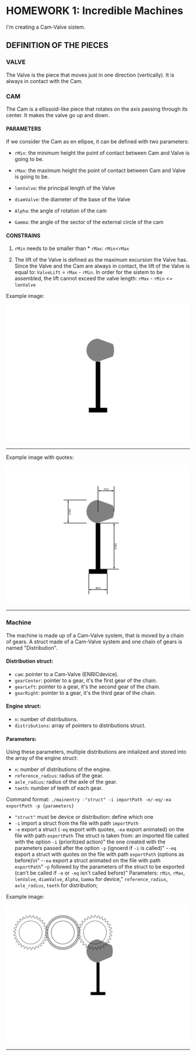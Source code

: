 # HOMEWORK 1: Incredible Machines

I'm creating a Cam-Valve sistem.

## DEFINITION OF THE PIECES

### VALVE
The Valve is the piece that moves just in one direction (vertically). It is always in contact with the Cam.

### CAM
The Cam is a ellissoid-like piece that rotates on the axis passing through its center. It makes the valve go up and down.

#### PARAMETERS
If we consider the Cam as en ellipse, it can be defined with two parameters:

* `rMin`: the minimum height the point of contact between Cam and Valve is going to be.

* `rMax`: the maximum height the point of contact between Cam and Valve is going to be.
  
* `lenValve`: the principal length of the Valve

* `diamValve`: the diameter of the base of the Valve

* `Alpha`: the angle of rotation of the cam

* `Gamma`: the angle of the sector of the external circle of the cam

#### CONSTRAINS

1) `rMin` needs to be smaller than * `rMax`: `rMin`<`rMax`

2) The lift of the Valve is defined as the maximum excursion the Valve has. Since the Valve and the Cam are always in contact, the lift of the Valve is equal to: `ValveLift` = `rMax` - `rMin`.
In order for the sistem to be assembled, the lift cannot exceed the valve length: `rMax` - `rMin` <= `lenValve`

Example image:


![](svg_example/CamValveOriginal.svg)

------


Example image with quotes:


![](svg_example/CamValveQuote.svg)

------

### Machine
The machine is made up of a Cam-Valve system, that is moved by a chain of gears. A struct made of a Cam-Valve system and one chain of gears is named "Distribution".

#### Distribution struct:
* `cam`: pointer to a Cam-Valve (ENRICdevice).
* `gearCenter`: pointer to a gear, it's the first gear of the chain.
* `gearLeft`: pointer to a gear, it's the second gear of the chain.
* `gearRight`: pointer to a gear, it's the third gear of the chain.

#### Engine struct:
* `n`: number of distributions.
* `distributions`: array of pointers to distributions struct.

#### Parameters:
Using these parameters, multiple distributions are intialized and stored into the array of the engine struct:
* `n`: number of distributions of the engine.
* `reference_radius`: radius of the gear.
* `axle_radius`: radius of the axle of the gear.
* `teeth`: number of teeth of each gear.

Command format: `./mainentry -"struct" -i importPath -e/-eq/-ea exportPath -p {parameters}`
* `"struct"` must be device or distribution: define which one
* `-i` import a struct from the file with path `importPath`
* `-e` export a struct (`-eq` export with quotes, `-ea` export animated) on the file with path `exportPath`
The struct is taken from:
an imported file called with the option `-i` (prioritized action)"
the one created with the parameters passed after the option `-p` (ignoerd if `-i` is called)"
-`-eq` export a struct with quotes on the file with path `exportPath` (options as before)\n"
-`-ea` export a struct animated on the file with path `exportPath`"
-`p` followed by the parameters of the struct to be exported (can't be called if `-e` or `-eq` isn't called before)"
Parameters: `rMin`, `rMax`, `lenValve`, `diamValve`, `Alpha`, `Gamma` for device,"
`reference_radius`, `axle_radius`, `teeth` for distribution;

Example image:


![](svg_example/Distribution.svg)

------